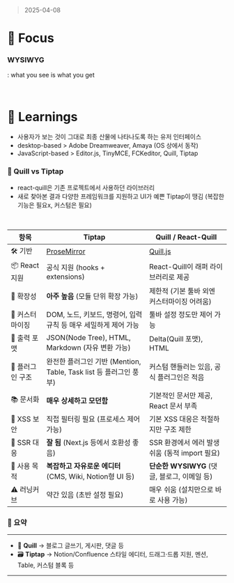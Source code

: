 > 2025-04-08

# 📌 Focus
### WYSIWYG
: what you see is what you get

<br />

# 📝 Learnings
- 사용자가 보는 것이 그대로 최종 산물에 나타나도록 하는 유저 인터페이스
- desktop-based > Adobe Dreamweaver, Amaya (OS 상에서 동작)
- JavaScript-based > Editor.js, TinyMCE, FCKeditor, Quill, Tiptap

### 🥊 Quill vs Tiptap
- react-quill은 기존 프로젝트에서 사용하던 라이브러리
- 새로 찾아본 결과 다양한 프레임워크를 지원하고 UI가 예쁜 Tiptap이 땡김 (복잡한 기능은 필요x, 커스텀은 필요)
<br />

| 항목 | **Tiptap** | **Quill / React-Quill** |
|------|------------|--------------------------|
| 🛠 기반 | [ProseMirror](https://prosemirror.net/) | [Quill.js](https://quilljs.com/) |
| 📦 React 지원 | 공식 지원 (hooks + extensions) | React-Quill이 래퍼 라이브러리로 제공 |
| 🧱 확장성 | **아주 높음** (모듈 단위 확장 가능) | 제한적 (기본 툴바 외엔 커스터마이징 어려움) |
| 🎨 커스터마이징 | DOM, 노드, 키보드, 명령어, 입력 규칙 등 매우 세밀하게 제어 가능 | 툴바 설정 정도만 제어 가능 |
| 🎯 출력 포맷 | JSON(Node Tree), HTML, Markdown (자유 변환 가능) | Delta(Quill 포맷), HTML |
| 🧩 플러그인 구조 | 완전한 플러그인 기반 (Mention, Table, Task list 등 플러그인 풍부) | 커스텀 핸들러는 있음, 공식 플러그인은 적음 |
| 📚 문서화 | **매우 상세하고 모던함** | 기본적인 문서만 제공, React 문서 부족 |
| 🔐 XSS 보안 | 직접 필터링 필요 (프로세스 제어 가능) | 기본 XSS 대응은 적절하지만 구조 제한 |
| 🚀 SSR 대응 | **잘 됨** (Next.js 등에서 호환성 좋음) | SSR 환경에서 에러 발생 쉬움 (동적 import 필요) |
| 🎯 사용 목적 | **복잡하고 자유로운 에디터** (CMS, Wiki, Notion형 UI 등) | **단순한 WYSIWYG** (댓글, 블로그, 이메일 등) |
| ⚠️ 러닝커브 | 약간 있음 (초반 설정 필요) | 매우 쉬움 (설치만으로 바로 사용 가능) |


### 📌 요약
---
- 📰 **Quill** → 블로그 글쓰기, 게시판, 댓글 등  
- 🗃 **Tiptap** → Notion/Confluence 스타일 에디터, 드래그·드롭 지원, 멘션, Table, 커스텀 블록 등
---
